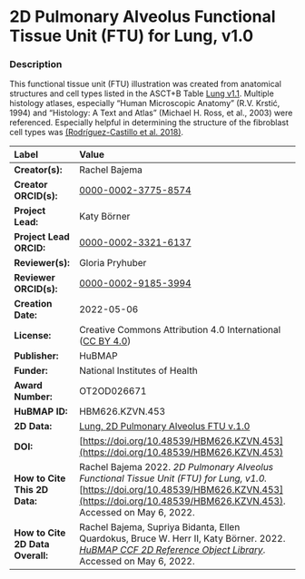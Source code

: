# 2D Pulmonary Alveolus Functional Tissue Unit (FTU) for Lung, v1.0


### Description
This functional tissue unit (FTU) illustration was created from anatomical structures and cell types listed in the ASCT+B Table [Lung v1.1](https://doi.org/10.48539/HBM323.SGDF.945). Multiple histology atlases, especially “Human Microscopic Anatomy” (R.V. Krstić, 1994) and “Histology: A Text and Atlas” (Michael H. Ross, et al., 2003) were referenced. Especially helpful in determining the structure of the fibroblast cell types was [(Rodríguez-Castillo et al. 2018)](https://doi.org/10.1186/s12931-018-0837-5).




| Label | Value |
| :------------- |:-------------|
| **Creator(s):** | Rachel Bajema |
| **Creator ORCID(s):** | [0000-0002-3775-8574](https://orcid.org/0000-0002-3775-8574) |
| **Project Lead:** | Katy B&ouml;rner |
| **Project Lead ORCID:** | [0000-0002-3321-6137](https://orcid.org/0000-0002-3321-6137) |
| **Reviewer(s):** | Gloria Pryhuber |
| **Reviewer ORCID(s):** | [0000-0002-9185-3994](https://orcid.org/0000-0002-9185-3994) |
| **Creation Date:** | 2022-05-06 |
| **License:** | Creative Commons Attribution 4.0 International ([CC BY 4.0](https://creativecommons.org/licenses/by/4.0/)) |
| **Publisher:** | HuBMAP |
| **Funder:** | National Institutes of Health |
| **Award Number:** | OT2OD026671 |
| **HuBMAP ID:** | HBM626.KZVN.453 |
| **2D Data:** | [Lung, 2D Pulmonary Alveolus FTU v.1.0](https://hubmapconsortium.github.io/ccf-releases/v1.2/2d-ftu/pulmonary_alveolus_lung.svg) |
| **DOI:** | [https://doi.org/10.48539/HBM626.KZVN.453](https://doi.org/10.48539/HBM626.KZVN.453) |
| **How to Cite This 2D Data:** | Rachel Bajema 2022. *2D Pulmonary Alveolus Functional Tissue Unit (FTU) for Lung, v1.0.* [https://doi.org/10.48539/HBM626.KZVN.453](https://doi.org/10.48539/HBM626.KZVN.453). Accessed on May 6, 2022.|
| **How to Cite 2D Data Overall:** | Rachel Bajema, Supriya Bidanta, Ellen Quardokus,  Bruce W. Herr II, Katy Börner. 2022. [*HuBMAP CCF 2D Reference Object Library*](https://hubmapconsortium.github.io/ccf/pages/ccf-2d-reference-library.html). Accessed on May 6, 2022. |
